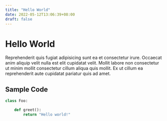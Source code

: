 ```yaml
---
title: "Hello World"
date: 2022-05-12T13:06:39+08:00
draft: false
---
```


# Hello World

Reprehenderit quis fugiat adipisicing sunt ea et consectetur irure. Occaecat anim aliquip velit nulla est elit cupidatat velit. Mollit labore non consectetur ut minim mollit consectetur cillum aliqua quis mollit. Ex ut cillum ea reprehenderit aute cupidatat pariatur quis ad amet.

## Sample Code

```py
class Foo:

	def greet():
		return "Hello world!"

```
